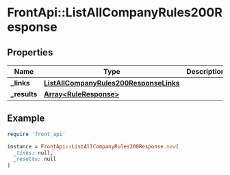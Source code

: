 # FrontApi::ListAllCompanyRules200Response

## Properties

| Name | Type | Description | Notes |
| ---- | ---- | ----------- | ----- |
| **_links** | [**ListAllCompanyRules200ResponseLinks**](ListAllCompanyRules200ResponseLinks.md) |  | [optional] |
| **_results** | [**Array&lt;RuleResponse&gt;**](RuleResponse.md) |  | [optional] |

## Example

```ruby
require 'front_api'

instance = FrontApi::ListAllCompanyRules200Response.new(
  _links: null,
  _results: null
)
```

